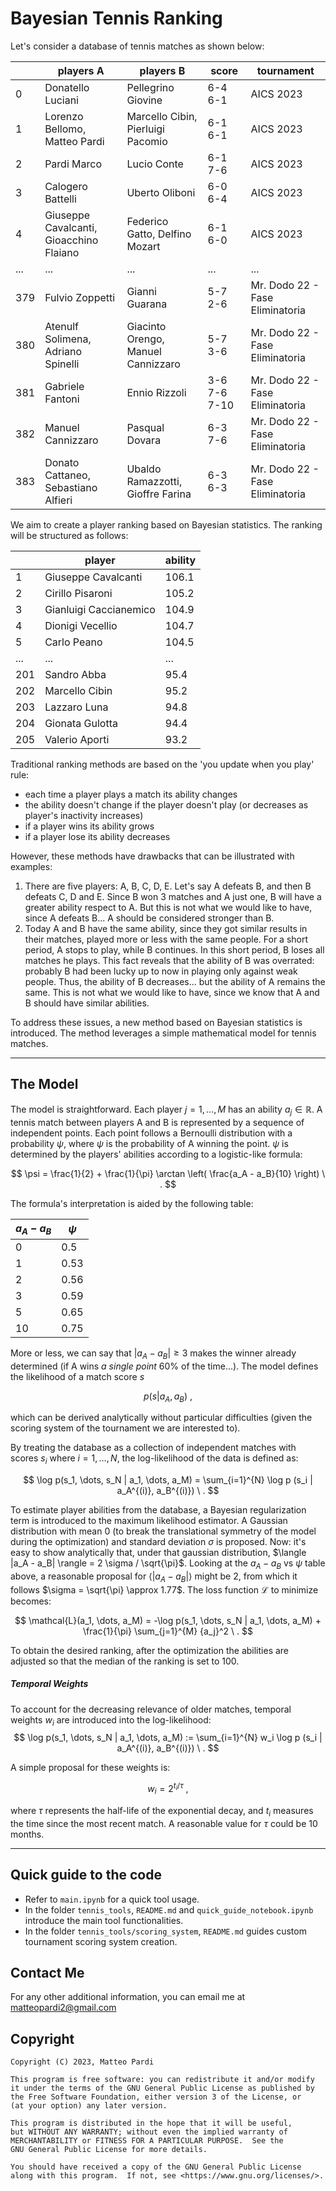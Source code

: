 # Bayesian Tennis Ranking

Let's consider a database of tennis matches as shown below:

|      | players A                           | players B                             | score     | tournament                  |
|------|------------------------------------|---------------------------------------|-----------|-----------------------------|
| 0    | Donatello Luciani                  | Pellegrino Giovine                    | 6-4 6-1   | AICS 2023                   |
| 1    | Lorenzo Bellomo, Matteo Pardi      | Marcello Cibin, Pierluigi Pacomio      | 6-1 6-1   | AICS 2023                   |
| 2    | Pardi Marco                        | Lucio Conte                           | 6-1 7-6   | AICS 2023                   |
| 3    | Calogero Battelli                  | Uberto Oliboni                        | 6-0 6-4   | AICS 2023                   |
| 4    | Giuseppe Cavalcanti, Gioacchino Flaiano | Federico Gatto, Delfino Mozart     | 6-1 6-0   | AICS 2023                   |
| ...  | ...                                | ...                                   | ...       | ...                         |
| 379  | Fulvio Zoppetti                     | Gianni Guarana                        | 5-7 2-6   | Mr. Dodo 22 - Fase Eliminatoria |
| 380  | Atenulf Solimena, Adriano Spinelli  | Giacinto Orengo, Manuel Cannizzaro    | 5-7 3-6   | Mr. Dodo 22 - Fase Eliminatoria |
| 381  | Gabriele Fantoni                   | Ennio Rizzoli                         | 3-6 7-6 7-10 | Mr. Dodo 22 - Fase Eliminatoria |
| 382  | Manuel Cannizzaro                  | Pasqual Dovara                        | 6-3 7-6   | Mr. Dodo 22 - Fase Eliminatoria |
| 383  | Donato Cattaneo, Sebastiano Alfieri | Ubaldo Ramazzotti, Gioffre Farina   | 6-3 6-3   | Mr. Dodo 22 - Fase Eliminatoria |


We aim to create a player ranking based on Bayesian statistics. The ranking will be structured as follows:

|     | player                  | ability |
|-----|-------------------------|---------|
| 1   | Giuseppe Cavalcanti     | 106.1   |
| 2   | Cirillo Pisaroni        | 105.2   |
| 3   | Gianluigi Caccianemico  | 104.9   |
| 4   | Dionigi Vecellio        | 104.7   |
| 5   | Carlo Peano             | 104.5   |
| ... | ...                     | ...     |
| 201 | Sandro Abba             | 95.4    |
| 202 | Marcello Cibin          | 95.2    |
| 203 | Lazzaro Luna            | 94.8    |
| 204 | Gionata Gulotta         | 94.4    |
| 205 | Valerio Aporti          | 93.2    |


Traditional ranking methods are based on the 'you update when you play' rule:
- each time a player plays a match its ability changes
- the ability doesn't change if the player doesn't play (or decreases as player's inactivity increases)
- if a player wins its ability grows
- if a player lose its ability decreases

However, these methods have drawbacks that can be illustrated with examples:
1. There are five players: A, B, C, D, E. Let's say A defeats B, and then B defeats C, D and E. Since B won 3 matches and A just one, B will have a greater ability respect to A. But this is not what we would like to have, since A defeats B... A should be considered stronger than B.
2. Today A and B have the same ability, since they got similar results in their matches, played more or less with the same people. For a short period, A stops to play, while B continues. In this short period, B loses all matches he plays. This fact reveals that the ability of B was overrated: probably B had been lucky up to now in playing only against weak people. Thus, the ability of B decreases... but the ability of A remains the same. This is not what we would like to have, since we know that A and B should have similar abilities.

To address these issues, a new method based on Bayesian statistics is introduced. The method leverages a simple mathematical model for tennis matches.

***

## The Model

The model is straightforward. Each player $j = 1, \dots, M$ has an ability $a_j \in \mathbb{R}$. A tennis match between players A and B is represented by a sequence of independent points. Each point follows a Bernoulli distribution with a probability $\psi$, where $\psi$ is the probability of A winning the point. $\psi$ is determined by the players' abilities according to a logistic-like formula:

$$
\psi = \frac{1}{2} + \frac{1}{\pi} \arctan \left( \frac{a_A - a_B}{10} \right) \ .
$$

The formula's interpretation is aided by the following table:

| $a_A - a_B$ | $\psi$ |
|------------|--------|
| $0$        | $0.5$  |
| $1$        | $0.53$ |
| $2$        | $0.56$ |
| $3$        | $0.59$ |
| $5$        | $0.65$ |
| $10$       | $0.75$ |

More or less, we can say that $|a_A - a_B| \geq 3$ makes the winner already determined (if A wins *a single point* 60% of the time...). The model defines the likelihood of a match score $s$

$$
p(s|a_A, a_B) \ ,
$$

which can be derived analytically without particular difficulties (given the scoring system of the tournament we are interested to).

By treating the database as a collection of independent matches with scores $s_i$ where $i = 1, \dots, N$, the log-likelihood of the data is defined as:

$$
\log p(s_1, \dots, s_N | a_1, \dots, a_M) = \sum_{i=1}^{N} \log p (s_i | a_A^{(i)}, a_B^{(i)}) \ .
$$

To estimate player abilities from the database, a Bayesian regularization term is introduced to the maximum likelihood estimator. A Gaussian distribution with mean 0 (to break the translational symmetry of the model during the optimization) and standard deviation $\sigma$ is proposed. Now: it's easy to show analytically that, under that gaussian distribution, $\langle |a_A - a_B| \rangle = 2 \sigma / \sqrt{\pi}$. Looking at the $a_A - a_B$ vs $\psi$ table above, a reasonable proposal for $\langle |a_A - a_B| \rangle$ might be 2, from which it follows $\sigma = \sqrt{\pi} \approx 1.77$. The loss function $\mathcal{L}$ to minimize becomes:

$$
\mathcal{L}(a_1, \dots, a_M) = -\log p(s_1, \dots, s_N | a_1, \dots, a_M) + \frac{1}{\pi} \sum_{j=1}^{M} {a_j}^2 \ .
$$

To obtain the desired ranking, after the optimization the abilities are adjusted so that the median of the ranking is set to 100.

##### Temporal Weights

To account for the decreasing relevance of older matches, temporal weights $w_i$ are introduced into the log-likelihood:
$$
\log p(s_1, \dots, s_N | a_1, \dots, a_M) := \sum_{i=1}^{N} w_i \log p (s_i | a_A^{(i)}, a_B^{(i)}) \ .
$$

A simple proposal for these weights is:

$$
w_i = 2^{t_i / \tau} \ ,
$$

where $\tau$ represents the half-life of the exponential decay, and $t_i$ measures the time since the most recent match. A reasonable value for $\tau$ could be 10 months.

***

## Quick guide to the code

- Refer to `main.ipynb` for a quick tool usage.
- In the folder `tennis_tools`, `README.md` and `quick_guide_notebook.ipynb` introduce the main tool functionalities.
- In the folder `tennis_tools/scoring_system`, `README.md` guides custom tournament scoring system creation.

## Contact Me

For any other additional information, you can email me at matteopardi2@gmail.com

## Copyright

```
Copyright (C) 2023, Matteo Pardi

This program is free software: you can redistribute it and/or modify
it under the terms of the GNU General Public License as published by
the Free Software Foundation, either version 3 of the License, or
(at your option) any later version.

This program is distributed in the hope that it will be useful,
but WITHOUT ANY WARRANTY; without even the implied warranty of
MERCHANTABILITY or FITNESS FOR A PARTICULAR PURPOSE.  See the
GNU General Public License for more details.

You should have received a copy of the GNU General Public License
along with this program.  If not, see <https://www.gnu.org/licenses/>.